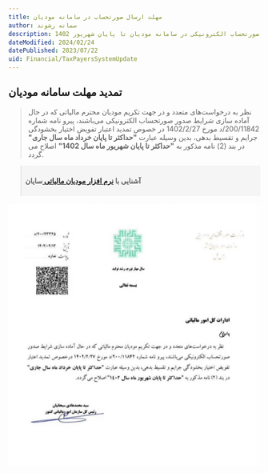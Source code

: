 ```yaml
---
title: مهلت ارسال صورتحساب در سامانه مودیان
author: سمانه رشوند
description: تمدید مهلت ارسال صورتحساب الکترونیکی در سامانه مودیان تا پایان شهریور 1402
dateModified: 2024/02/24
datePublished: 2023/07/22
uid: Financial/TaxPayersSystemUpdate
---
```


## تمدید مهلت سامانه مودیان

> نظر به درخواست‌های متعدد و در جهت تکریم مودیان محترم مالیاتی که در حال آماده سازی شرایط صدور صورتحساب الکترونیکی می‌باشند، پیرو نامه شماره 200/11842/د مورخ 1402/2/27 در خصوص تمدید اعتبار تفویض اختیار بخشودگی جرایم و تقسیط بدهی، بدین وسیله عبارت **"حداکثر تا پایان خرداد ماه سال جاری"** در بند (2) نامه مذکور به **"حداکثر تا پایان شهریور ماه سال 1402"** اصلاح می گردد.

<blockquote style="background-color:#f5f5f5; padding:0.5rem">
<p><strong>آشنایی با <a href="https://www.hooshkar.com/Software/Sayan/Module/TpTaxGov" target="_blank">نرم افزار مودیان مالیاتی
</a> سایان</strong></p></blockquote>


![ارسال صورت حساب الکترونیکی تا 31 شهریور تمدید شد](./Images/Bakhshnameh.webp)


